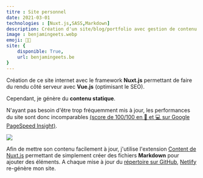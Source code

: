 ```yaml
---
titre : Site personnel
date: 2021-03-01
technologies : [Nuxt.js,SASS,Markdown]
description: Création d'un site/blog/portfolio avec gestion de contenu sous NuxtJS.
image : benjamingeets.webp
emoji: 👨‍💼
site: {
    disponible: True,
    url: benjamingeets.be
}
---
```


Création de ce site internet avec le framework **Nuxt.js** permettant de faire du rendu côté serveur avec **Vue.js** (optimisant le SEO). 

Cependant, je génère du **contenu statique**. 

N'ayant pas besoin d'être trop fréquemment mis à jour, les performances du site sont donc incomparables [(score de 100/100 en 📱 et 💻 sur Google PageSpeed Insight)](https://developers.google.com/speed/pagespeed/insights/?hl=fr&url=https%3A%2F%2Fbenjamingeets.be%2F).

![](/img/portfolio/media/google_score.png)

Afin de mettre son contenu facilement à jour, j'utilise l'extension [Content de Nuxt.js](https://content.nuxtjs.org/fr/) permettant de simplement créer des fichiers **Markdown** pour ajouter des éléments. A chaque mise à jour du [répertoire sur GitHub](https://github.com/benjamingeets/benjamingeets), [Netlify](https://netlify.com) re-génère mon site.

